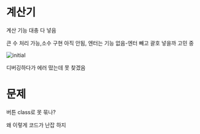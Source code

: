 # 계산기

계산 기능 대충 다 넣음

큰 수 처리 가능,소수 구현 아직 안됨, 엔터는 기능 없음-엔터 빼고 괄호 넣을까 고민 중

![initial](https://user-images.githubusercontent.com/97094633/162253515-8964b7d6-209e-4087-8e95-c1d3e4a2d262.png)


디버깅하다가 에러 떴는데 못 찾겠음

# 문제

버튼 class로 못 묶나?

왜 이렇게 코드가 난잡 하지 
